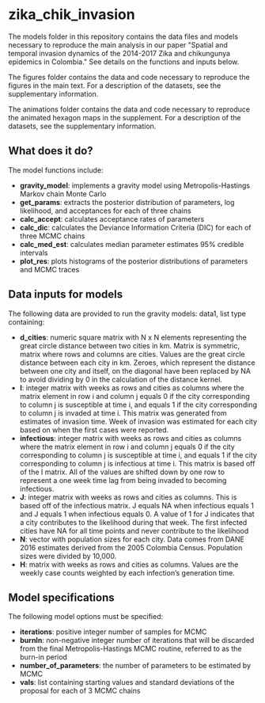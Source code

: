 # zika_chik_invasion

The models folder in this repository contains the data files and models necessary to reproduce the main analysis in our paper "Spatial and temporal invasion dynamics of the 2014-2017 Zika and chikungunya epidemics in Colombia." See details on the functions and inputs below.

The figures folder contains the data and code necessary to reproduce the figures in the main text. For a description of the datasets, see the supplementary information.

The animations folder contains the data and code necessary to reproduce the animated hexagon maps in the supplement. For a description of the datasets, see the supplementary information.

## What does it do?

The model functions include:
* **gravity_model**: implements a gravity model using Metropolis-Hastings Markov chain Monte Carlo 
* **get_params**: extracts the posterior distribution of parameters, log likelihood, and acceptances for each of three chains
* **calc_accept**: calculates acceptance rates of parameters
* **calc_dic**: calculates the Deviance Information Criteria (DIC) for each of three MCMC chains
* **calc_med_est**: calculates median parameter estimates 95% credible intervals 
* **plot_res**: plots histograms of the posterior distributions of parameters and MCMC traces

## Data inputs for models

The following data are provided to run the gravity models:
data1, list type containing:
* **d_cities**: numeric square matrix with N x N elements representing the great circle distance between two cities in km. Matrix is symmetric, matrix where rows and columns are cities. Values are the great circle distance between each city in km. Zeroes, which represent the distance between one city and itself, on the diagonal have been replaced by NA to avoid dividing by 0 in the calculation of the distance kernel. 
* **I**: integer matrix with weeks as rows and cities as columns where the matrix element in row i and column j equals 0 if the city corresponding to column j is susceptible at time i, and equals 1 if the city corresponding to column j is invaded at time i. This matrix was generated from estimates of invasion time. Week of invasion was estimated for each city based on when the first cases were reported.
* **infectious**: integer matrix with weeks as rows and cities as columns where the matrix element in row i and column j equals 0 if the city corresponding to column j is susceptible at time i, and equals 1 if the city corresponding to column j is infectious at time i. This matrix is based off of the I matrix. All of the values are shifted down by one row to represent a one week time lag from being invaded to becoming infectious. 
* **J**: integer matrix with weeks as rows and cities as columns. This is based off of the infectious matrix. J equals NA when infectious equals 1 and J equals 1 when infectious equals 0. A value of 1 for J indicates that a city contributes to the likelihood during that week. The first infected cities have NA for all time points and never contribute to the likelihood
* **N**: vector with population sizes for each city. Data comes from DANE 2016 estimates derived from the 2005 Colombia Census. Population sizes were divided by 10,000.
* **H**: matrix with weeks as rows and cities as columns. Values are the weekly case counts weighted by each infection’s generation time.

## Model specifications

The following model options must be specified:
* **iterations**: positive integer number of samples for MCMC
* **burnIn**: non-negative integer number of iterations that will be discarded from the final Metropolis-Hastings MCMC routine, referred to as the burn-in period
* **number_of_parameters**: the number of parameters to be estimated by MCMC
* **vals**: list containing starting values and standard deviations of the proposal for each of 3 MCMC chains
